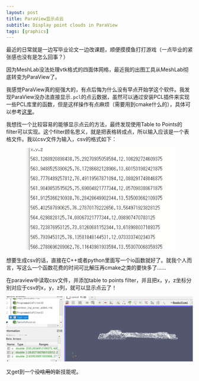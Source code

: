 ```yaml
---
layout: post
title: ParaView显示点云
subtitle: Display point clouds in ParaView
tags: [graphics]
---
```





最近的日常就是一边写毕业论文一边改课题，顺便摸摸鱼打打游戏（一点毕业的紧张感也没有是怎么回事？）

因为MeshLab没法处理vtk格式的四面体网格，最近我的出图工具从MeshLab彻底转变为ParaView了。

我感觉ParaView真的挺强大的，有点后悔为什么没有早点开始学这个软件。我发现ParaView没办法直接显示`.pcl`的点云数据，虽然可以通过安装PCL插件来实现一些PCL库里的函数，但是这样操作有点麻烦（需要用到cmake什么的），具体可以参考[这里](https://www.paraview.org/Wiki/ParaView/PCL_Plugin/Download_And_Build_Instructions)。

我想找一个比较容易的能够显示点云的方法，最终发现使用Table to Points的filter可以实现。这个filter顾名思义，就是把表格转成点，所以输入应该是一个表格文件。我以csv文件为输入，csv的格式如下：

<div align=center>
    <img src="../assets/2022-12-12/csv_pts.png"/>
</div>


想要生成csv的话，直接在C++或者python里面写一个io函数就好了。就我个人而言，写这么一个函数花费的时间可比解压再cmake之类的要快多了……

在paraview中读取csv文件，并添加table to points filter，并且把x，y，z坐标分别对应于csv的x，y，z列，就可以显示点云了！
<div align=center>
    <img src="../assets/2022-12-12/ptcloud.png"/>
</div>

又get到一个~~没啥用的~~新技能呢。
